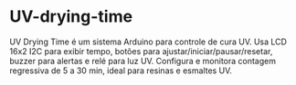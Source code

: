 # UV-drying-time
UV Drying Time é um sistema Arduino para controle de cura UV. Usa LCD 16x2 I2C para exibir tempo, botões para ajustar/iniciar/pausar/resetar, buzzer para alertas e relé para luz UV. Configura e monitora contagem regressiva de 5 a 30 min, ideal para resinas e esmaltes UV.
